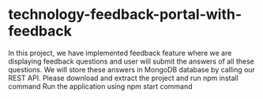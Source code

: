 # technology-feedback-portal-with-feedback
In this project, we have implemented feedback feature where we are displaying feedback questions and user will submit the answers of all these questions. We will store these answers in MongoDB database by calling our REST API.
Please download and extract the project and run npm install command
Run the application using npm start command
